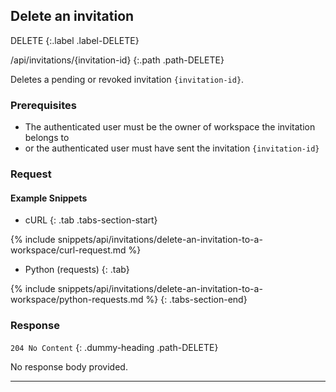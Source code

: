 ## Delete an invitation

DELETE
{:.label .label-DELETE}

/api/invitations/{invitation-id}
{:.path .path-DELETE}

Deletes a pending or revoked invitation `{invitation-id}`.

### Prerequisites

- The authenticated user must be the owner of workspace the invitation belongs to
- or the authenticated user must have sent the invitation `{invitation-id}`

### Request
#### Example Snippets
- cURL
{: .tab .tabs-section-start}

{% include snippets/api/invitations/delete-an-invitation-to-a-workspace/curl-request.md %}

- Python (requests)
{: .tab}

{% include snippets/api/invitations/delete-an-invitation-to-a-workspace/python-requests.md %}
{: .tabs-section-end}

### Response
`204 No Content`
{: .dummy-heading .path-DELETE}

No response body provided.

---
